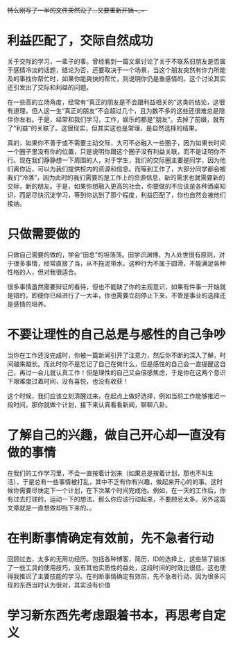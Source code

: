 ~~特么刚写了一半的文件突然没了...又要重新开始~_~-~~

# 利益匹配了，交际自然成功
关于交际的学习，一辈子的事。曾经看到一篇文章讨论了关于不联系旧朋友是否属于感情冷淡的话题，结论为否，还要取决于一个场景，当这个朋友突然有你力所能及的事找你帮忙时，如果你能爽快的帮忙，则说明你仍是重感情的。这个讨论其实还引发出了交际和利益的问题。

在一些高的立场角度，经常有“真正的朋友是不会跟利益相关的”这类的结论，这很有道理，但人这一生“真正的朋友”不会超过几个，且为数不多的这些还很难总是陪伴你左右。于是，经常和我们学习，工作，娱乐的都是“朋友”。去掉了前缀，就有了“利益”的关联了。这很现实，但其实这也是常理，是自然选择的结果。

真的，如果你不善于或不需要主动交际，大可不必融入一些圈子，因为如果长时间一个圈子里没有你的位置，只是说明你跟这个圈子没有利益关联，而不是证明你不行。现在我们静静想一下周围的人，对于学生，我们的交际圈主要是同学，因为他们离你近，可以为我们提供校内的资源和信息。而等到工作了，大部分同学都会被我们“冷落”，因为此时的我们需要的是工作上的资源信息，新的需求也就需要新的交际，新的朋友。于是，如果你想融入更高的社会，你要做的不应该是各种酒桌知识，而是尽快沉淀学习，等到你达到了那个程度，利益匹配了，你也自然会被他们接纳。

# 只做需要做的
只做自己需要的做的，学会“田总”的坦荡荡。田学识渊博，为人处世很有原则，对于很多事情，经常直接了当，从不拖泥带水。这种行为不属于圆滑，不能满足各种性格的人，但对我很适合。

很多事情虽然需要辩证的看待，但也不能缺了你的主观意识，如果有件事一开始就是错的，即便你已经进行了一大半，你也需要立刻停止下来，不管是事业的选择还是感情的培养。

# 不要让理性的自己总是与感性的自己争吵
当你在工作还没完成时，你被一篇新闻引开了注意力，然后你不断的深入了解，时间越来越长。而此时你不是忘记了自己在做什么，但是感性的自己会一直提醒这自己，再过一会儿就认真工作！但是理性的自己又会倍感焦虑，于是你在这两个意识下艰难度过着时间，没有喜悦，也没有收获！

这个时候，我们应该立刻清醒过来，在起点上做好选择，例如当前工作能够推迟一段时间，那你就做个计划，接下来认真看看新闻，聊聊八卦。

# 了解自己的兴趣，做自己开心却一直没有做的事情
在我们的工作学习里，不会一直按着计划来（如果总是按着计划，那也不叫生活），于是总有一些事情被打乱，其中不乏有你有兴趣，做起来开心的的事。这时候你需要尽快定下一个计划，在下次某个时间完成他。例如，在一天的工作后，你有过去打球的，运动一下的想法，那么你应该行动起来，不要顾忌太多。另外这篇文章就是一直想做却拖下来的。。

# 在判断事情确定有效前，先不急者行动
回顾过去，太多的无用功经历。包括各种博客，简历，ID的选择上，这些除了锻炼了一些工具的使用技巧，没有其他实质性的益处，这段时间的时效比很低，这也使得我推迟了主要技能的学习。在判断事情确定有效前，先不急者行动，因为很多闪现的东西当时认为很对，其实没有价值

# 学习新东西先考虑跟着书本，再思考自定义
